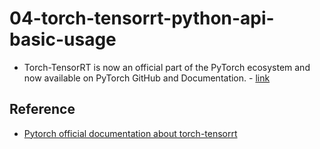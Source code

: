 # 04-torch-tensorrt-python-api-basic-usage
- Torch-TensorRT is now an official part of the PyTorch ecosystem and now available on PyTorch GitHub and Documentation. - [link](https://github.com/pytorch/TensorRT)

## Reference
- [Pytorch official documentation about torch-tensorrt](https://pytorch.org/TensorRT/tutorials/installation.html)